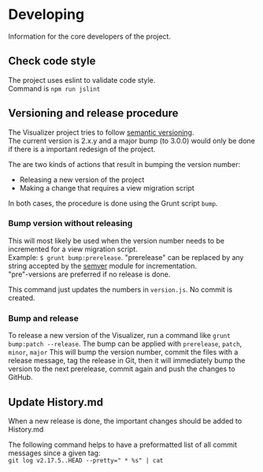 # Developing

Information for the core developers of the project.

## Check code style

The project uses eslint to validate code style.  
Command is `npm run jslint`

## Versioning and release procedure

The Visualizer project tries to follow [semantic versioning](http://semver.org/).  
The current version is 2.x.y and a major bump (to 3.0.0) would only be done if
there is a important redesign of the project.

The are two kinds of actions that result in bumping the version number:

* Releasing a new version of the project
* Making a change that requires a view migration script

In both cases, the procedure is done using the Grunt script `bump`.  

### Bump version without releasing

This will most likely be used when the version number needs to be incremented for
a view migration script.  
Example: `$ grunt bump:prerelease`. "prerelease" can be replaced by any string 
accepted by the [semver](https://www.npmjs.com/package/semver) module for incrementation.  
"pre"-versions are preferred if no release is done.

This command just updates the numbers in `version.js`. No commit is created.

### Bump and release

To release a new version of the Visualizer, run a command like `grunt bump:patch --release`.
The bump can be applied with `prerelease`, `patch`, `minor`, `major`
This will bump the version number, commit the files with a release message, 
tag the release in Git, then it will immediately bump the version to the next
prerelease, commit again and push the changes to GitHub.

## Update History.md

When a new release is done, the important changes should be added to History.md

The following command helps to have a preformatted list of all commit messages since a given tag:  
`git log v2.17.5..HEAD --pretty=" * %s" | cat`
